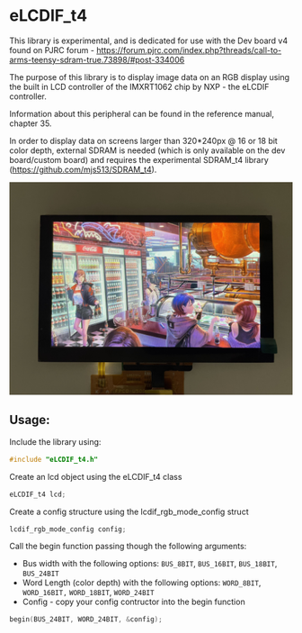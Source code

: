 
# eLCDIF_t4

This library is experimental, and is dedicated for use with the Dev board v4 found on PJRC forum - <https://forum.pjrc.com/index.php?threads/call-to-arms-teensy-sdram-true.73898/#post-334006>

The purpose of this library is to display image data on an RGB display using the built in LCD controller of the IMXRT1062 chip by NXP - the eLCDIF controller.

Information about this peripheral can be found in the reference manual, chapter 35.

In order to display data on screens larger than 320*240px @ 16 or 18 bit color depth, external SDRAM is needed (which is only available on the dev board/custom board) and requires the experimental SDRAM_t4 library (<https://github.com/mjs513/SDRAM_t4>).

![a 800*480px 24-bit bus LCD  displaying a static image @ 16.7M colors (24-bit color depth)](/misc/IMG_5146.jpg)

## Usage:

Include the library using:
``` cpp
#include "eLCDIF_t4.h"
```

Create an lcd object using the eLCDIF_t4 class
``` cpp
eLCDIF_t4 lcd;
```

Create a config structure using the lcdif_rgb_mode_config struct

``` cpp
lcdif_rgb_mode_config config;
```

Call the begin function passing though the following arguments:
* Bus width with the following options: `BUS_8BIT`, `BUS_16BIT`, `BUS_18BIT`, `BUS_24BIT`
* Word Length (color depth) with the following options: `WORD_8BIT`, `WORD_16BIT,` `WORD_18BIT`, `WORD_24BIT`
* Config - copy your config contructor into the begin function
``` cpp
begin(BUS_24BIT, WORD_24BIT, &config);
```
